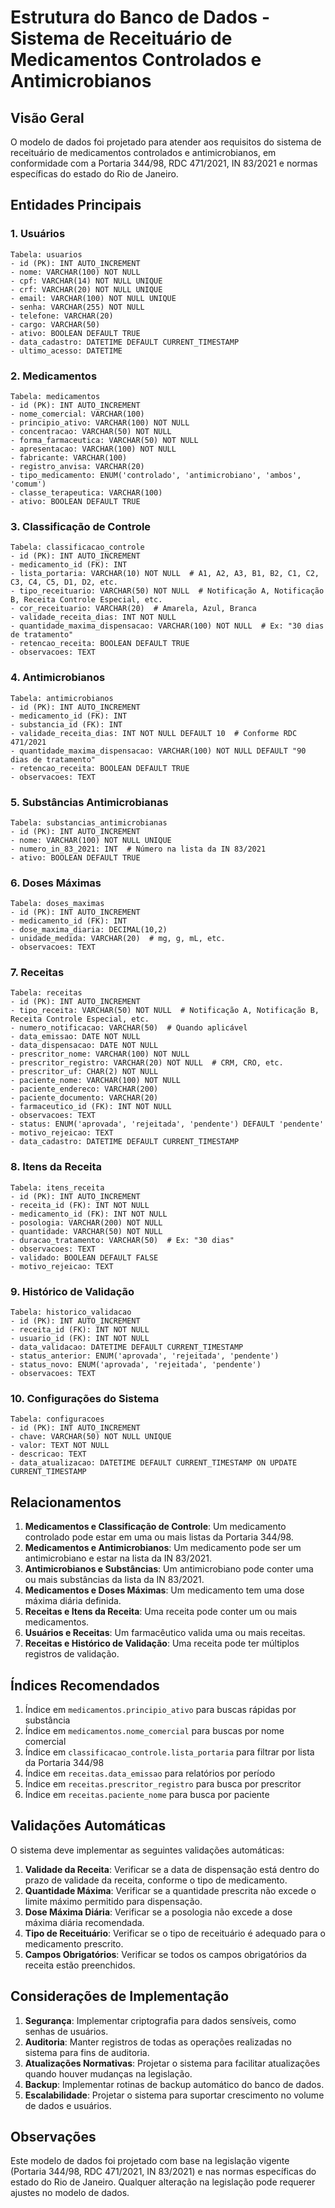 # Estrutura do Banco de Dados - Sistema de Receituário de Medicamentos Controlados e Antimicrobianos

## Visão Geral

O modelo de dados foi projetado para atender aos requisitos do sistema de receituário de medicamentos controlados e antimicrobianos, em conformidade com a Portaria 344/98, RDC 471/2021, IN 83/2021 e normas específicas do estado do Rio de Janeiro.

## Entidades Principais

### 1. Usuários

```
Tabela: usuarios
- id (PK): INT AUTO_INCREMENT
- nome: VARCHAR(100) NOT NULL
- cpf: VARCHAR(14) NOT NULL UNIQUE
- crf: VARCHAR(20) NOT NULL UNIQUE
- email: VARCHAR(100) NOT NULL UNIQUE
- senha: VARCHAR(255) NOT NULL
- telefone: VARCHAR(20)
- cargo: VARCHAR(50)
- ativo: BOOLEAN DEFAULT TRUE
- data_cadastro: DATETIME DEFAULT CURRENT_TIMESTAMP
- ultimo_acesso: DATETIME
```

### 2. Medicamentos

```
Tabela: medicamentos
- id (PK): INT AUTO_INCREMENT
- nome_comercial: VARCHAR(100)
- principio_ativo: VARCHAR(100) NOT NULL
- concentracao: VARCHAR(50) NOT NULL
- forma_farmaceutica: VARCHAR(50) NOT NULL
- apresentacao: VARCHAR(100) NOT NULL
- fabricante: VARCHAR(100)
- registro_anvisa: VARCHAR(20)
- tipo_medicamento: ENUM('controlado', 'antimicrobiano', 'ambos', 'comum')
- classe_terapeutica: VARCHAR(100)
- ativo: BOOLEAN DEFAULT TRUE
```

### 3. Classificação de Controle

```
Tabela: classificacao_controle
- id (PK): INT AUTO_INCREMENT
- medicamento_id (FK): INT
- lista_portaria: VARCHAR(10) NOT NULL  # A1, A2, A3, B1, B2, C1, C2, C3, C4, C5, D1, D2, etc.
- tipo_receituario: VARCHAR(50) NOT NULL  # Notificação A, Notificação B, Receita Controle Especial, etc.
- cor_receituario: VARCHAR(20)  # Amarela, Azul, Branca
- validade_receita_dias: INT NOT NULL
- quantidade_maxima_dispensacao: VARCHAR(100) NOT NULL  # Ex: "30 dias de tratamento"
- retencao_receita: BOOLEAN DEFAULT TRUE
- observacoes: TEXT
```

### 4. Antimicrobianos

```
Tabela: antimicrobianos
- id (PK): INT AUTO_INCREMENT
- medicamento_id (FK): INT
- substancia_id (FK): INT
- validade_receita_dias: INT NOT NULL DEFAULT 10  # Conforme RDC 471/2021
- quantidade_maxima_dispensacao: VARCHAR(100) NOT NULL DEFAULT "90 dias de tratamento"
- retencao_receita: BOOLEAN DEFAULT TRUE
- observacoes: TEXT
```

### 5. Substâncias Antimicrobianas

```
Tabela: substancias_antimicrobianas
- id (PK): INT AUTO_INCREMENT
- nome: VARCHAR(100) NOT NULL UNIQUE
- numero_in_83_2021: INT  # Número na lista da IN 83/2021
- ativo: BOOLEAN DEFAULT TRUE
```

### 6. Doses Máximas

```
Tabela: doses_maximas
- id (PK): INT AUTO_INCREMENT
- medicamento_id (FK): INT
- dose_maxima_diaria: DECIMAL(10,2)
- unidade_medida: VARCHAR(20)  # mg, g, mL, etc.
- observacoes: TEXT
```

### 7. Receitas

```
Tabela: receitas
- id (PK): INT AUTO_INCREMENT
- tipo_receita: VARCHAR(50) NOT NULL  # Notificação A, Notificação B, Receita Controle Especial, etc.
- numero_notificacao: VARCHAR(50)  # Quando aplicável
- data_emissao: DATE NOT NULL
- data_dispensacao: DATE NOT NULL
- prescritor_nome: VARCHAR(100) NOT NULL
- prescritor_registro: VARCHAR(20) NOT NULL  # CRM, CRO, etc.
- prescritor_uf: CHAR(2) NOT NULL
- paciente_nome: VARCHAR(100) NOT NULL
- paciente_endereco: VARCHAR(200)
- paciente_documento: VARCHAR(20)
- farmaceutico_id (FK): INT NOT NULL
- observacoes: TEXT
- status: ENUM('aprovada', 'rejeitada', 'pendente') DEFAULT 'pendente'
- motivo_rejeicao: TEXT
- data_cadastro: DATETIME DEFAULT CURRENT_TIMESTAMP
```

### 8. Itens da Receita

```
Tabela: itens_receita
- id (PK): INT AUTO_INCREMENT
- receita_id (FK): INT NOT NULL
- medicamento_id (FK): INT NOT NULL
- posologia: VARCHAR(200) NOT NULL
- quantidade: VARCHAR(50) NOT NULL
- duracao_tratamento: VARCHAR(50)  # Ex: "30 dias"
- observacoes: TEXT
- validado: BOOLEAN DEFAULT FALSE
- motivo_rejeicao: TEXT
```

### 9. Histórico de Validação

```
Tabela: historico_validacao
- id (PK): INT AUTO_INCREMENT
- receita_id (FK): INT NOT NULL
- usuario_id (FK): INT NOT NULL
- data_validacao: DATETIME DEFAULT CURRENT_TIMESTAMP
- status_anterior: ENUM('aprovada', 'rejeitada', 'pendente')
- status_novo: ENUM('aprovada', 'rejeitada', 'pendente')
- observacoes: TEXT
```

### 10. Configurações do Sistema

```
Tabela: configuracoes
- id (PK): INT AUTO_INCREMENT
- chave: VARCHAR(50) NOT NULL UNIQUE
- valor: TEXT NOT NULL
- descricao: TEXT
- data_atualizacao: DATETIME DEFAULT CURRENT_TIMESTAMP ON UPDATE CURRENT_TIMESTAMP
```

## Relacionamentos

1. **Medicamentos e Classificação de Controle**: Um medicamento controlado pode estar em uma ou mais listas da Portaria 344/98.
2. **Medicamentos e Antimicrobianos**: Um medicamento pode ser um antimicrobiano e estar na lista da IN 83/2021.
3. **Antimicrobianos e Substâncias**: Um antimicrobiano pode conter uma ou mais substâncias da lista da IN 83/2021.
4. **Medicamentos e Doses Máximas**: Um medicamento tem uma dose máxima diária definida.
5. **Receitas e Itens da Receita**: Uma receita pode conter um ou mais medicamentos.
6. **Usuários e Receitas**: Um farmacêutico valida uma ou mais receitas.
7. **Receitas e Histórico de Validação**: Uma receita pode ter múltiplos registros de validação.

## Índices Recomendados

1. Índice em `medicamentos.principio_ativo` para buscas rápidas por substância
2. Índice em `medicamentos.nome_comercial` para buscas por nome comercial
3. Índice em `classificacao_controle.lista_portaria` para filtrar por lista da Portaria 344/98
4. Índice em `receitas.data_emissao` para relatórios por período
5. Índice em `receitas.prescritor_registro` para busca por prescritor
6. Índice em `receitas.paciente_nome` para busca por paciente

## Validações Automáticas

O sistema deve implementar as seguintes validações automáticas:

1. **Validade da Receita**: Verificar se a data de dispensação está dentro do prazo de validade da receita, conforme o tipo de medicamento.
2. **Quantidade Máxima**: Verificar se a quantidade prescrita não excede o limite máximo permitido para dispensação.
3. **Dose Máxima Diária**: Verificar se a posologia não excede a dose máxima diária recomendada.
4. **Tipo de Receituário**: Verificar se o tipo de receituário é adequado para o medicamento prescrito.
5. **Campos Obrigatórios**: Verificar se todos os campos obrigatórios da receita estão preenchidos.

## Considerações de Implementação

1. **Segurança**: Implementar criptografia para dados sensíveis, como senhas de usuários.
2. **Auditoria**: Manter registros de todas as operações realizadas no sistema para fins de auditoria.
3. **Atualizações Normativas**: Projetar o sistema para facilitar atualizações quando houver mudanças na legislação.
4. **Backup**: Implementar rotinas de backup automático do banco de dados.
5. **Escalabilidade**: Projetar o sistema para suportar crescimento no volume de dados e usuários.

## Observações

Este modelo de dados foi projetado com base na legislação vigente (Portaria 344/98, RDC 471/2021, IN 83/2021) e nas normas específicas do estado do Rio de Janeiro. Qualquer alteração na legislação pode requerer ajustes no modelo de dados.
